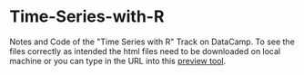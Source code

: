 # Time-Series-with-R
Notes and Code of the "Time Series with R" Track on DataCamp. To see the files correctly as intended the html files need to be downloaded on local machine or you can type in the URL into this [preview tool](http://htmlpreview.github.io/).
